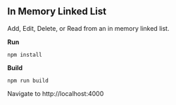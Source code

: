 ## In Memory Linked List

Add, Edit, Delete, or Read from an in memory linked list. 

**Run**

```
npm install

```

**Build**

```
npm run build

```

Navigate to http://localhost:4000
